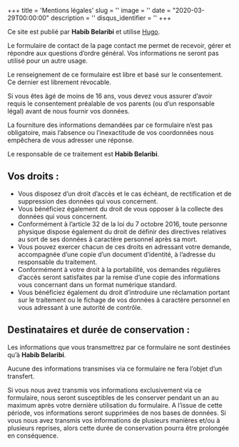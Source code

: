 +++
title = 'Mentions légales'
slug = ''
image = ''
date = "2020-03-29T00:00:00"
description = ''
disqus_identifier = ''
+++


Ce site est publié par **Habib Belaribi** et utilise [Hugo](https://gohugo.io).

Le formulaire de contact de la page contact me permet de recevoir, gérer et répondre aux questions d’ordre général. Vos informations ne seront pas utilisé pour un autre usage.

Le renseignement de ce formulaire est libre et basé sur le consentement. Ce dernier est librement révocable.

Si vous êtes âgé de moins de 16 ans, vous devez vous assurer d’avoir requis le consentement préalable de vos parents (ou d’un responsable légal) avant de nous fournir vos données.

La fourniture des informations demandées par ce formulaire n’est pas obligatoire, mais l’absence ou l’inexactitude de vos coordonnées nous empêchera de vous adresser une réponse.

Le responsable de ce traitement est **Habib Belaribi**.

## Vos droits :

- Vous disposez d’un droit d’accès et le cas échéant, de rectification et de suppression des données qui vous concernent.
- Vous bénéficiez également du droit de vous opposer à la collecte des données qui vous concernent.
- Conformément à l’article 32 de la loi du 7 octobre 2016, toute personne physique dispose également du droit de définir des directives relatives au sort de ses données à caractère personnel après sa mort.
- Vous pouvez exercer chacun de ces droits en adressant votre demande, accompagnée d’une copie d’un document d’identité, à l’adresse du responsable du traitement.
- Conformément à votre droit à la portabilité, vos demandes régulières d’accès seront satisfaites par la remise d’une copie des informations vous concernant dans un format numérique standard.
- Vous bénéficiez également du droit d’introduire une réclamation portant sur le traitement ou le fichage de vos données à caractère personnel en vous adressant à une autorité de contrôle.

## Destinataires et durée de conservation :

Les informations que vous transmettrez par ce formulaire ne sont destinées qu’à **Habib Belaribi**.

Aucune des informations transmises via ce formulaire ne fera l’objet d’un transfert.

Si vous nous avez transmis vos informations exclusivement via ce formulaire, nous seront susceptibles de les conserver pendant un an au maximum après votre dernière utilisation du formulaire. A l’issue de cette période, vos informations seront supprimées de nos bases de données. Si vous nous avez transmis vos informations de plusieurs manières et/ou à plusieurs reprises, alors cette durée de conservation pourra être prolongée en conséquence.
